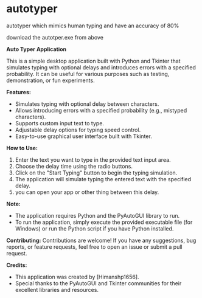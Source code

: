# autotyper
autotyper which mimics human typing and have an accuracy of 80% 

download the autotper.exe from above

**Auto Typer Application**

This is a simple desktop application built with Python and Tkinter that simulates typing with optional delays and introduces errors with a specified probability. It can be useful for various purposes such as testing, demonstration, or fun experiments.

**Features:**
- Simulates typing with optional delay between characters.
- Allows introducing errors with a specified probability (e.g., mistyped characters).
- Supports custom input text to type.
- Adjustable delay options for typing speed control.
- Easy-to-use graphical user interface built with Tkinter.

**How to Use:**
1. Enter the text you want to type in the provided text input area.
2. Choose the delay time using the radio buttons.
3. Click on the "Start Typing" button to begin the typing simulation.
4. The application will simulate typing the entered text with the specified delay.
5. you can open your app or other thing between this delay.

**Note:**
- The application requires Python and the PyAutoGUI library to run. 
- To run the application, simply execute the provided executable file (for Windows) or run the Python script if you have Python installed.

**Contributing:**
Contributions are welcome! If you have any suggestions, bug reports, or feature requests, feel free to open an issue or submit a pull request.

**Credits:**
- This application was created by [Himanshp1656].
- Special thanks to the PyAutoGUI and Tkinter communities for their excellent libraries and resources.
